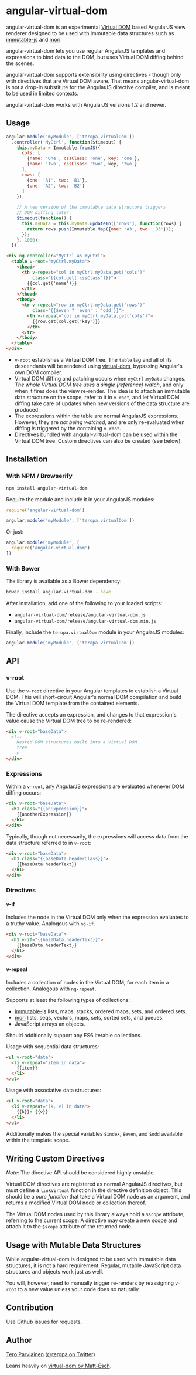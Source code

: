 # angular-virtual-dom

angular-virtual-dom is an experimental [Virtual DOM](https://github.com/Matt-Esch/virtual-dom) based AngularJS view renderer designed to be used with immutable data structures such as [immutable-js](https://github.com/facebook/immutable-js) and [mori](http://swannodette.github.io/mori/).

angular-virtual-dom lets you use regular AngularJS templates and expressions to bind data to the DOM, but uses Virtual DOM diffing behind the scenes.

angular-virtual-dom supports extensibility using directives - though only with directives that are Virtual DOM aware. That means angular-virtual-dom is not a drop-in substitute for the AngularJS directive compiler, and is meant to be used in limited contexts.

angular-virtual-dom works with AngularJS versions 1.2 and newer.

## Usage

```` js
angular.module('myModule', ['teropa.virtualDom'])
  .controller('MyCtrl', function($timeout) {
    this.myData = Immutable.fromJS({
      cols: [
        {name: 'One', cssClass: 'one', key: 'one'},
        {name: 'Two', cssClsas: 'two', key, 'two'}
      ],
      rows: [
        {one: 'A1', two: 'B1'},
        {one: 'A2', two: 'B2'}
      ]
    });

    // A new version of the immutable data structure triggers
    // DOM diffing later.
    $timeout(function() {
      this.myData = this.myData.updateIn(['rows'], function(rows) {
        return rows.push(Immutable.Map({one: 'A3', two: 'B3'}));
      });
    }, 1000);
  });
````

```` html
<div ng-controller="MyCtrl as myCtrl">
  <table v-root="myCtrl.myData">
    <thead>
      <th v-repeat="col in myCtrl.myData.get('cols')"
          class="{{col.get('cssClass')}}">
        {{col.get('name')}}
      </th>
    </thead>
    <tbody>
      <tr v-repeat="row in myCtrl.myData.get('rows')"
          class="{{$even ? 'even' : 'odd'}}">
        <th v-repeat="col in myCtrl.myData.get('cols')">
          {{row.get(col.get('key')}}
        </th>
      </tr>
    </tbody>
  </table>
</div>
````

* `v-root` establishes a Virtual DOM tree. The `table` tag and all of its descendants will be rendered using [virtual-dom](https://github.com/Matt-Esch/virtual-dom), bypassing Angular's own DOM compiler.
* Virtual DOM diffing and patching occurs when `myCtrl.myData` changes. *The whole Virtual DOM tree uses a single (reference) watch*, and only when it fires does the view re-render. The idea is to attach an immutable data structure on the scope, refer to it in `v-root`, and let Virtual DOM diffing take care of updates when new versions of the data structure are produced.
* The expressions within the table are normal AngularJS expressions. However, they are *not being watched*, and are only re-evaluated when diffing is triggered by the containing `v-root`.
* Directives bundled with angular-virtual-dom can be used within the Virtual DOM tree. Custom directives can also be created (see below).

## Installation

### With NPM / Browserify

``` sh
npm install angular-virtual-dom
```

Require the module and include it in your AngularJS modules:

``` js
require('angular-virtual-dom')

angular.module('myModule', ['teropa.virtualDom'])
```

Or just:

``` js
angular.module('myModule', [
  require('angular-virtual-dom')
])
```

### With Bower

The library is available as a Bower dependency:

``` sh
bower install angular-virtual-dom --save
```

After installation, add one of the following to your loaded scripts:

* `angular-virtual-dom/release/angular-virtual-dom.js`
* `angular-virtual-dom/release/angular-virtual-dom.min.js`

Finally, include the `teropa.virtualDom` module in your AngularJS modules:

``` js
angular.module('myModule', ['teropa.virtualDom'])
```

## API

### v-root

Use the `v-root` directive in your Angular templates to establish a Virtual DOM. This will short-circuit Angular's normal DOM compilation and build the Virtual DOM template from the contained elements.

The directive accepts an expression, and changes to that expression's value cause the Virtual DOM tree to be re-rendered:

``` html
<div v-root="baseData">
  <!--
    Nested DOM structures built into a Virtual DOM
    tree
  -->
</div>
```

### Expressions

Within a `v-root`, any AngularJS expressions are evaluated whenever DOM diffing occurs:

``` html
<div v-root="baseData">
  <h1 class="{{anExpression}}">
    {{anotherExpression}}
  </h1>
</div>
```

Typically, though not necessarily, the expressions will access data from the data structure referred to in `v-root`:

``` html
<div v-root="baseData">
  <h1 class="{{baseData.headerClass}}">
    {{baseData.headerText}}
  </h1>
</div>
```

### Directives

#### v-if

Includes the node in the Virtual DOM only when the expression evaluates to a truthy value. Analogous with `ng-if`.

``` html
<div v-root="baseData">
  <h1 v-if="{{baseData.headerText}}">
    {{baseData.headerText}}
  </h1>
</div>
```

#### v-repeat

Includes a collection of nodes in the Virtual DOM, for each item in a collection. Analogous with `ng-repeat`.

Supports at least the following types of collections:
* [immutable-js](https://github.com/facebook/immutable-js) lists, maps, stacks, ordered maps, sets, and ordered sets.
* [mori](http://swannodette.github.io/mori/) lists, seqs, vectors, maps, sets, sorted sets, and queues.
* JavaScript arrays an objects.

Should additionally support any ES6 iterable collections.

Usage with sequential data structures:

``` html
<ul v-root="data">
  <li v-repeat="item in data">
    {{item}}
  </li>
</ul>
```

Usage with associative data structures:

``` html
<ul v-root="data">
  <li v-repeat="(k, v) in data">
    {{k}}: {{v}}
  </li>
</ul>
```

Additionally makes the special variables `$index`, `$even`, and `$odd` available within the template scope.

## Writing Custom Directives

*Note:* The directive API should be considered highly unstable.

Virtual DOM directives are registered as normal AngularJS directives, but must define a `linkVirtual` function in the directive definition object. This should be a *pure function* that take a Virtual DOM node as an argument, and returns a modified Virtual DOM node or collection thereof.

The Virtual DOM nodes used by this library always hold a `$scope` attribute, referring to the current scope. A directive may create a new scope and attach it to the `$scope` attribute of the returned node.

## Usage with Mutable Data Structures

While angular-virtual-dom is designed to be used with immutable data structures, it is not a hard requirement. Regular, mutable JavaScript data structures and objects work just as well.

You will, however, need to manually trigger re-renders by reassigning `v-root` to a new value unless your code does so naturally.

## Contribution

Use Github issues for requests.

## Author

[Tero Parviainen](http://teropa.info) ([@teropa on Twitter](https://twitter.com/teropa))

Leans heavily on [virtual-dom by Matt-Esch](https://github.com/Matt-Esch/virtual-dom).
